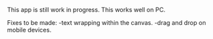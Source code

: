 This app is still work in progress.
This works well on PC.

Fixes to be made:
-text wrapping within the canvas.
-drag and drop on mobile devices.